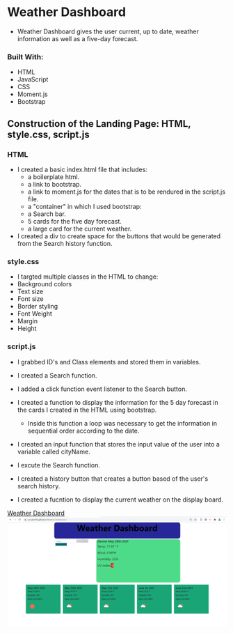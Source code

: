 # Weather Dashboard
* Weather Dashboard gives the user  current, up to date, weather information as well as a five-day forecast.

### Built With:
* HTML
* JavaScript
* CSS
* Moment.js
* Bootstrap

## Construction of the Landing Page: HTML, style.css, script.js
        
### HTML
* I created a basic index.html file that includes:
    * a boilerplate html.
    * a link to bootstrap. 
    * a link to moment.js for the dates that is to be rendured in the script.js file. 
    * a "container"  in which I used bootstrap:
    *   a Search bar. 
    *   5 cards for the five day forecast.
    *   a large card for the current weather.
* I created a div to create space for the buttons that would be generated from the Search history function.

### style.css
* I targted multiple classes in the HTML to change:
 *  Background colors
 *  Text size
 *  Font size
 *  Border styling
 *  Font Weight
 *  Margin
 *  Height

 ### script.js
 * I grabbed ID's and Class elements and stored them in variables.
 * I created a Search function. 
 * I added a click function event listener to the Search button.
 * I created a function to display the information for the 5 day forecast in the cards I created in the HTML using bootstrap.
     *  Inside this function a loop was necessary to get the information in sequential order according to the date. 

 * I created an input function that stores the input value of the user into a variable called cityName.
 * I excute the Search function.    
 * I created a history button that creates a button based of the user's search history. 
 * I created a fucntion to display the current weather on the display board. 

[Weather Dashboard](https://cocoder555.github.io/Weather-Dashboard-/)
![Screenshot](./assets/WDB.png)
